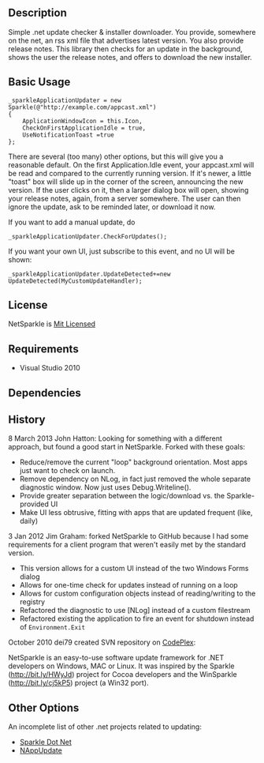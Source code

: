 ## Description

Simple .net update checker & installer downloader. You provide, somewhere on the net, an rss xml file that advertises latest version. You also provide release notes. This library then checks for an update in the background, shows the user the release notes, and offers to download the new installer.

## Basic Usage

    _sparkleApplicationUpdater = new Sparkle(@"http://example.com/appcast.xml")
    {
        ApplicationWindowIcon = this.Icon,
		CheckOnFirstApplicationIdle = true,
		UseNotificationToast =true		
    };

There are several (too many) other options, but this will give you a reasonable default. On the first Application.Idle event, your appcast.xml will be read and compared to the currently running version. If it's newer, a little "toast" box will slide up in the corner of the screen, announcing the new version. If the user clicks on it, then a larger dialog box will open, showing your release notes, again, from a server somewhere. The user can then ignore the update, ask to be reminded later, or download it now.

If you want to add a manual update, do

    _sparkleApplicationUpdater.CheckForUpdates();

If you want your own UI, just subscribe to this event, and no UI will be shown:

    _sparkleApplicationUpdater.UpdateDetected+=new UpdateDetected(MyCustomUpdateHandler);

## License

NetSparkle is [Mit Licensed]

## Requirements

- Visual Studio 2010 

## Dependencies

 
## History
8 March 2013 John Hatton: Looking for something with a different approach, but found a good start in NetSparkle. Forked with these goals:

 - Reduce/remove the current "loop" background orientation. Most apps just want to check on launch.
 - Remove dependency on NLog, in fact just removed the whole separate diagnostic window. Now just uses Debug.Writeline().
 - Provide greater separation between the logic/download vs. the Sparkle-provided UI
 - Make UI less obtrusive, fitting with apps that are updated frequent (like, daily)

3 Jan 2012 Jim Graham: forked NetSparkle to GitHub because I had some requirements for a client program that weren't easily met by the standard version.

 - This version allows for a custom UI instead of the two Windows Forms dialog
 - Allows for one-time check for updates instead of running on a loop
 - Allows for custom configuration objects instead of reading/writing to the registry
 - Refactored the diagnostic to use [NLog] instead of a custom filestream
 - Refactored existing the application to fire an event for shutdown instead of `Environment.Exit`

October 2010 dei79 created SVN repository on [CodePlex]:

NetSparkle is an easy-to-use software update framework for .NET developers on Windows, MAC or Linux. It was inspired by the Sparkle (http://bit.ly/HWyJd) project for Cocoa developers and the WinSparkle (http://bit.ly/cj5kP5) project (a Win32 port).

## Other Options

An incomplete list of other .net projects related to updating:
 
 - [Sparkle Dot Net]
 - [NAppUpdate]

[CodePlex]: http://netsparkle.codeplex.com
[Mit Licensed]: http://netsparkle.codeplex.com/license
[Sparkle Dot Net]: https://github.com/iKenndac/SparkleDotNET
[NAppUpdate]: https://github.com/synhershko/NAppUpdate